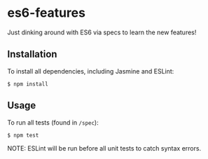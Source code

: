 # es6-features
Just dinking around with ES6 via specs to learn the new features!

## Installation
To install all dependencies, including Jasmine and ESLint:

```
$ npm install
```

## Usage
To run all tests (found in `/spec`):

```
$ npm test
```

NOTE: ESLint will be run before all unit tests to catch syntax errors.
